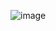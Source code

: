 ![image](https://github.com/Leehaeseung/stanley-method/assets/119746601/fe65a005-e783-47f1-a205-9a51b2704de2)
